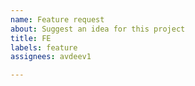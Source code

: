 ```yaml
---
name: Feature request
about: Suggest an idea for this project
title: FE
labels: feature
assignees: avdeev1

---
```



